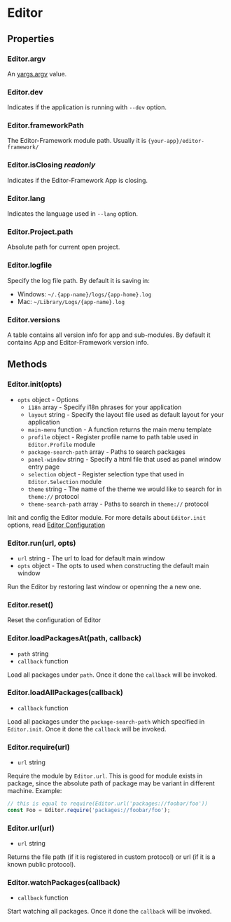 # Editor

## Properties

### Editor.argv

An [yargs.argv](https://github.com/yargs/yargs) value.

### Editor.dev

Indicates if the application is running with `--dev` option.

### Editor.frameworkPath

The Editor-Framework module path. Usually it is `{your-app}/editor-framework/`

### Editor.isClosing _readonly_

Indicates if the Editor-Framework App is closing.

### Editor.lang

Indicates the language used in `--lang` option.

### Editor.Project.path

Absolute path for current open project.

### Editor.logfile

Specify the log file path. By default it is saving in:

 - Windows: `~/.{app-name}/logs/{app-home}.log`
 - Mac: `~/Library/Logs/{app-name}.log`

### Editor.versions

A table contains all version info for app and sub-modules. By default it contains App and Editor-Framework version info.

## Methods

### Editor.init(opts)

 - `opts` object - Options
   - `i18n` array - Specify i18n phrases for your application
   - `layout` string - Specify the layout file used as default layout for your application
   - `main-menu` function - A function returns the main menu template
   - `profile` object - Register profile name to path table used in `Editor.Profile` module
   - `package-search-path` array - Paths to search packages
   - `panel-window` string - Specify a html file that used as panel window entry page
   - `selection` object - Register selection type that used in `Editor.Selection` module
   - `theme` string - The name of the theme we would like to search for in `theme://` protocol
   - `theme-search-path` array - Paths to search in `theme://` protocol

Init and config the Editor module. For more details about `Editor.init` options, read [Editor Configuration](../manual/customization/editor-configuration.md)   

### Editor.run(url, opts)

 - `url` string - The url to load for default main window
 - `opts` object - The opts to used when constructing the default main window

Run the Editor by restoring last window or openning the a new one.

### Editor.reset()

Reset the configuration of Editor

### Editor.loadPackagesAt(path, callback)

 - `path` string
 - `callback` function

Load all packages under `path`. Once it done the `callback` will be invoked.

### Editor.loadAllPackages(callback)

 - `callback` function

Load all packages under the `package-search-path` which specified in `Editor.init`. Once it done the `callback` will be invoked.

### Editor.require(url)

 - `url` string

Require the module by `Editor.url`. This is good for module exists in package, since the absolute path of package may be variant in different machine. Example:

```javascript
// this is equal to require(Editor.url('packages://foobar/foo'))
const Foo = Editor.require('packages://foobar/foo');
```

### Editor.url(url)

 - `url` string

Returns the file path (if it is registered in custom protocol) or url (if it is a known public protocol).

### Editor.watchPackages(callback)

 - `callback` function

Start watching all packages. Once it done the `callback` will be invoked.

